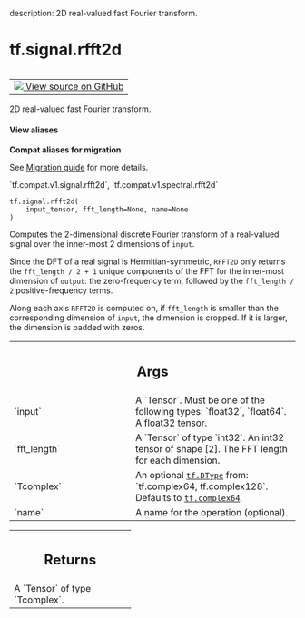 description: 2D real-valued fast Fourier transform.

<div itemscope itemtype="http://developers.google.com/ReferenceObject">
<meta itemprop="name" content="tf.signal.rfft2d" />
<meta itemprop="path" content="Stable" />
</div>

# tf.signal.rfft2d

<!-- Insert buttons and diff -->

<table class="tfo-notebook-buttons tfo-api nocontent" align="left">
<td>
  <a target="_blank" href="https://github.com/tensorflow/tensorflow/blob/r2.2/tensorflow/python/ops/signal/fft_ops.py#L114-L140">
    <img src="https://www.tensorflow.org/images/GitHub-Mark-32px.png" />
    View source on GitHub
  </a>
</td>
</table>



2D real-valued fast Fourier transform.

<section class="expandable">
  <h4 class="showalways">View aliases</h4>
  <p>
<b>Compat aliases for migration</b>
<p>See
<a href="https://www.tensorflow.org/guide/migrate">Migration guide</a> for
more details.</p>
<p>`tf.compat.v1.signal.rfft2d`, `tf.compat.v1.spectral.rfft2d`</p>
</p>
</section>

<pre class="devsite-click-to-copy prettyprint lang-py tfo-signature-link">
<code>tf.signal.rfft2d(
    input_tensor, fft_length=None, name=None
)
</code></pre>



<!-- Placeholder for "Used in" -->

Computes the 2-dimensional discrete Fourier transform of a real-valued signal
over the inner-most 2 dimensions of `input`.

Since the DFT of a real signal is Hermitian-symmetric, `RFFT2D` only returns the
`fft_length / 2 + 1` unique components of the FFT for the inner-most dimension
of `output`: the zero-frequency term, followed by the `fft_length / 2`
positive-frequency terms.

Along each axis `RFFT2D` is computed on, if `fft_length` is smaller than the
corresponding dimension of `input`, the dimension is cropped. If it is larger,
the dimension is padded with zeros.

<!-- Tabular view -->
 <table class="responsive fixed orange">
<colgroup><col width="214px"><col></colgroup>
<tr><th colspan="2"><h2 class="add-link">Args</h2></th></tr>

<tr>
<td>
`input`
</td>
<td>
A `Tensor`. Must be one of the following types: `float32`, `float64`.
A float32 tensor.
</td>
</tr><tr>
<td>
`fft_length`
</td>
<td>
A `Tensor` of type `int32`.
An int32 tensor of shape [2]. The FFT length for each dimension.
</td>
</tr><tr>
<td>
`Tcomplex`
</td>
<td>
An optional <a href="../../tf/dtypes/DType.md"><code>tf.DType</code></a> from: `tf.complex64, tf.complex128`. Defaults to <a href="../../tf.md#complex64"><code>tf.complex64</code></a>.
</td>
</tr><tr>
<td>
`name`
</td>
<td>
A name for the operation (optional).
</td>
</tr>
</table>



<!-- Tabular view -->
 <table class="responsive fixed orange">
<colgroup><col width="214px"><col></colgroup>
<tr><th colspan="2"><h2 class="add-link">Returns</h2></th></tr>
<tr class="alt">
<td colspan="2">
A `Tensor` of type `Tcomplex`.
</td>
</tr>

</table>

